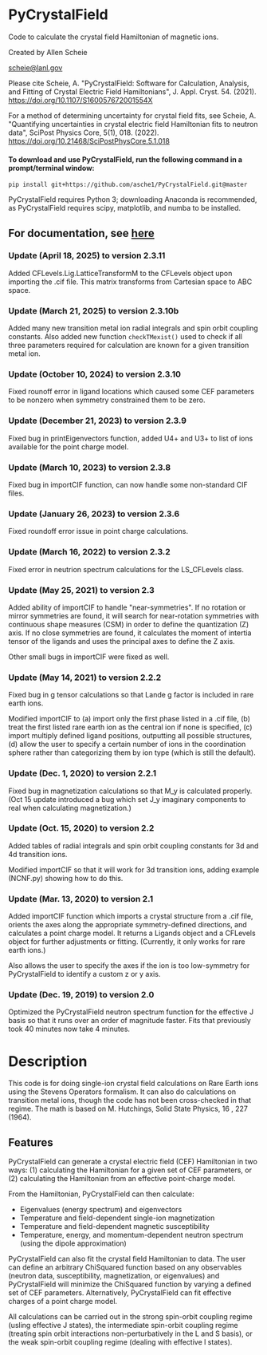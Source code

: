 # PyCrystalField
Code to calculate the crystal field Hamiltonian of magnetic ions.

Created by Allen Scheie

   scheie@lanl.gov

Please cite  Scheie, A. "PyCrystalField: Software for Calculation, Analysis, and Fitting of Crystal Electric Field Hamiltonians", J. Appl. Cryst. 54. (2021).  https://doi.org/10.1107/S160057672001554X

For a method of determining uncertainty for crystal field fits, see Scheie, A. "Quantifying uncertainties in crystal electric field Hamiltonian fits to neutron data", SciPost Physics Core, 5(1), 018. (2022). https://doi.org/10.21468/SciPostPhysCore.5.1.018


#### To download and use PyCrystalField, run the following command in a prompt/terminal window:
```
pip install git+https://github.com/asche1/PyCrystalField.git@master
```
PyCrystalField requires Python 3; downloading Anaconda is recommended, as PyCrystalField requires scipy, matplotlib, and numba to be installed.

## For documentation, see [here](https://github.com/asche1/PyCrystalField/wiki)

### Update (April 18, 2025) to version 2.3.11

Added CFLevels.Lig.LatticeTransformM to the CFLevels object upon importing the .cif file. This matrix transforms from Cartesian space to ABC space.

### Update (March 21, 2025) to version 2.3.10b

Added many new transition metal ion radial integrals and spin orbit coupling constants. Also added new function `checkTMexist()` used to check if all three parameters required for calculation are known for a given transition metal ion.

### Update (October 10, 2024) to version 2.3.10

Fixed rounoff error in ligand locations which caused some CEF parameters to be nonzero when symmetry constrained them to be zero. 

### Update (December 21, 2023) to version 2.3.9

Fixed bug in printEigenvectors function, added U4+ and U3+ to list of ions available for the point charge model. 

### Update (March 10, 2023) to version 2.3.8

Fixed bug in importCIF function, can now handle some non-standard CIF files.

### Update (January 26, 2023) to version 2.3.6

Fixed roundoff error issue in point charge calculations.

### Update (March 16, 2022) to version 2.3.2

Fixed error in neutrion spectrum calculations for the LS_CFLevels class.

### Update (May 25, 2021) to version 2.3

Added ability of importCIF to handle "near-symmetries". If no rotation or mirror symmetries are found, it will search for near-rotation symmetries with continuous shape measures (CSM) in order to define the quantization (Z) axis. If no close symmetries are found, it calculates the moment of intertia tensor of the ligands and uses the principal axes to define the Z axis.

Other small bugs in importCIF were fixed as well.

### Update (May 14, 2021) to version 2.2.2

Fixed bug in g tensor calculations so that Lande g factor is included in rare earth ions.

Modified importCIF to (a) import only the first phase listed in a .cif file, (b) treat the first listed rare earth ion as the central ion if none is specified, (c) import multiply defined ligand positions, outputting all possible structures, (d) allow the user to specify a certain number of ions in the coordination sphere rather than categorizing them by ion type (which is still the default).

### Update (Dec. 1, 2020) to version 2.2.1

Fixed bug in magnetization calculations so that M_y is calculated properly. (Oct 15 update introduced a bug which set J_y imaginary components to real when calculating magnetization.)

### Update (Oct. 15, 2020) to version 2.2

Added tables of radial integrals and spin orbit coupling constants for 3d and 4d transition ions.

Modified importCIF so that it will work for 3d transition ions, adding example (NCNF.py) showing how to do this.

### Update (Mar. 13, 2020) to version 2.1

Added importCIF function which imports a crystal structure from a .cif file, orients the axes along the appropriate symmetry-defined directions, and calculates a point charge model.
It returns a Ligands object and a CFLevels object for further adjustments or fitting. (Currently, it only works for rare earth ions.)

Also allows the user to specify the axes if the ion is too low-symmetry for PyCrystalField to identify a custom z or y axis.

### Update (Dec. 19, 2019) to version 2.0

Optimized the PyCrystalField neutron spectrum function for the effective J basis so that it runs over an order of magnitude faster. Fits that previously took 40 minutes now take 4 minutes.

# Description

This code is for doing single-ion crystal field calculations on Rare Earth ions using the Stevens Operators formalism. It can also do calculations on transition metal ions, though the code has not been cross-checked in that regime. The math is based on M. Hutchings, Solid State Physics, 16 , 227 (1964).

## Features

PyCrystalField can generate a crystal electric field (CEF) Hamiltonian in two ways: (1) calculating the Hamiltonian for a given set of CEF parameters, or (2) calculating the Hamiltonian from an effective point-charge model.

From the Hamiltonian, PyCrystalField can then calculate:
- Eigenvalues (energy spectrum) and eigenvectors
- Temperature and field-dependent single-ion magnetization
- Temperature and field-dependent magnetic susceptibility
- Temperature, energy, and momentum-dependent neutron spectrum (using the dipole approximation)

PyCrystalField can also fit the crystal field Hamiltonian to data. The user can define an arbitrary ChiSquared function based on any observables (neutron data, susceptibility, magnetization, or eigenvalues) and PyCrystalField will minimize the ChiSquared function by varying a defined set of CEF parameters. Alternatively, PyCrystalField can fit effective charges of a point charge model.

All calculations can be carried out in the strong spin-orbit coupling regime (usling effective J states), the intermediate spin-orbit coupling regime (treating spin orbit interactions non-perturbatively in the L and S basis), or the weak spin-orbit coupling regime (dealing with effective l states).

